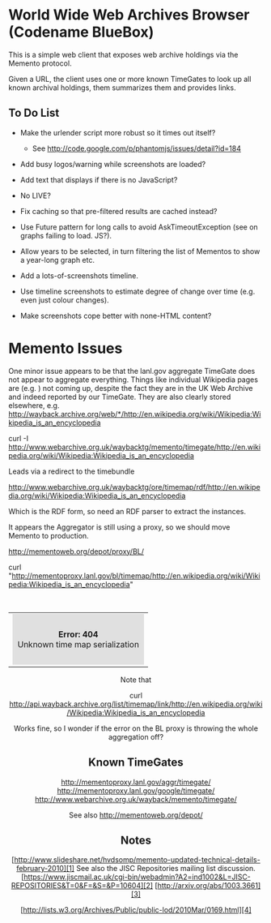 World Wide Web Archives Browser (Codename BlueBox)
==================================================

This is a simple web client that exposes web archive holdings via the Memento protocol.

Given a URL, the client uses one or more known TimeGates to look up all known archival holdings, them summarizes them and provides links.

To Do List
----------

 * Make the urlender script more robust so it times out itself?
    *  See http://code.google.com/p/phantomjs/issues/detail?id=184
 * Add busy logos/warning while screenshots are loaded?
 * Add text that displays if there is no JavaScript?
 * No LIVE?
 * Fix caching so that pre-filtered results are cached instead?
 * Use Future pattern for long calls to avoid AskTimeoutException (see on graphs failing to load. JS?).
 
 * Allow years to be selected, in turn filtering the list of Mementos to show a year-long graph etc.
 * Add a lots-of-screenshots timeline.
 * Use timeline screenshots to estimate degree of change over time (e.g. even just colour changes).
 * Make screenshots cope better with none-HTML content?


Memento Issues
==============

One minor issue appears to be that the lanl.gov aggregate TimeGate does not appear to aggregate everything. Things like individual Wikipedia pages are (e.g. ) not coming up, despite the fact they are in the UK Web Archive and indeed reported by our TimeGate.  They are also clearly stored elsewhere, e.g. http://wayback.archive.org/web/*/http://en.wikipedia.org/wiki/Wikipedia:Wikipedia_is_an_encyclopedia

curl -I http://www.webarchive.org.uk/waybacktg/memento/timegate/http://en.wikipedia.org/wiki/Wikipedia:Wikipedia_is_an_encyclopedia

Leads via a redirect to the timebundle

http://www.webarchive.org.uk/waybacktg/ore/timemap/rdf/http://en.wikipedia.org/wiki/Wikipedia:Wikipedia_is_an_encyclopedia

Which is the RDF form, so need an RDF parser to extract the instances.

It appears the Aggregator is still using a proxy, so we should move Memento to production.

http://mementoweb.org/depot/proxy/BL/

curl "http://mementoproxy.lanl.gov/bl/timemap/http://en.wikipedia.org/wiki/Wikipedia:Wikipedia_is_an_encyclopedia"
<html><body><br/><center><table width='800px'><tr><td><div style='background-color: #e0e0e0; padding: 10px;'><br/><center><b>Error: 404</b></center>Unknown time map serialization<br/><br/></div></td></tr></table></body></html>


Note that 

curl  http://api.wayback.archive.org/list/timemap/link/http://en.wikipedia.org/wiki/Wikipedia:Wikipedia_is_an_encyclopedia

Works fine, so I wonder if the error on the BL proxy is throwing the whole aggregation off?


Known TimeGates
---------------
http://mementoproxy.lanl.gov/aggr/timegate/
http://mementoproxy.lanl.gov/google/timegate/
http://www.webarchive.org.uk/wayback/memento/timegate/

See also http://mementoweb.org/depot/

Notes
-----
[http://www.slideshare.net/hvdsomp/memento-updated-technical-details-february-2010][1] 
See also the JISC Repositories mailing list discussion.[https://www.jiscmail.ac.uk/cgi-bin/webadmin?A2=ind1002&L=JISC-REPOSITORIES&T=0&F=&S=&P=10604][2] 
[http://arxiv.org/abs/1003.3661][3] 

[http://lists.w3.org/Archives/Public/public-lod/2010Mar/0169.html][4] 


  [1]: http://www.slideshare.net/hvdsomp/memento-updated-technical-details-february-2010
  [2]: https://www.jiscmail.ac.uk/cgi-bin/webadmin?A2=ind1002&amp;L=JISC-REPOSITORIES&amp;T=0&amp;F=&amp;S=&amp;P=10604
  [3]: http://arxiv.org/abs/1003.3661
  [4]: http://lists.w3.org/Archives/Public/public-lod/2010Mar/0169.html


